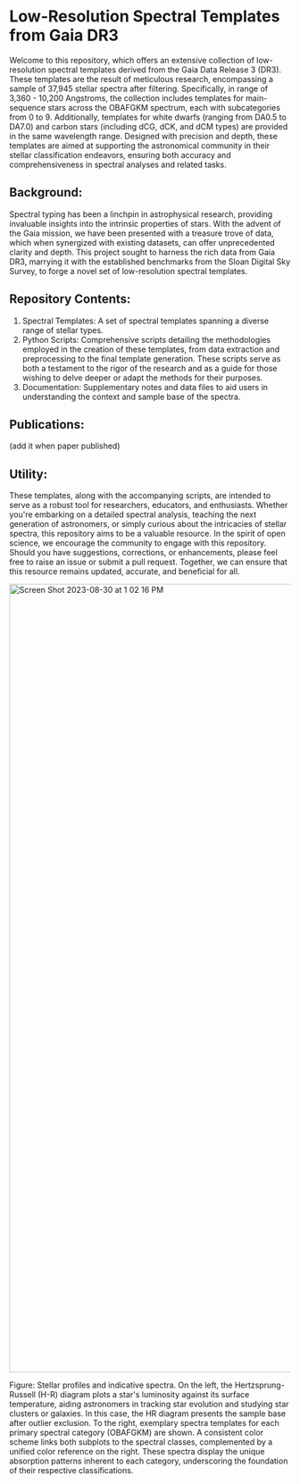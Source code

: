 # Low-Resolution Spectral Templates from Gaia DR3

Welcome to this repository, which offers an extensive collection of low-resolution spectral templates derived from the Gaia Data Release 3 (DR3). These templates are the result of meticulous research, encompassing a sample of 37,945 stellar spectra after filtering. Specifically, in range of 3,360 - 10,200 Angstroms, the collection includes templates for main-sequence stars across the OBAFGKM spectrum, each with subcategories from 0 to 9. Additionally, templates for white dwarfs (ranging from DA0.5 to DA7.0) and carbon stars (including dCG, dCK, and dCM types) are provided in the same wavelength range. Designed with precision and depth, these templates are aimed at supporting the astronomical community in their stellar classification endeavors, ensuring both accuracy and comprehensiveness in spectral analyses and related tasks.

## Background:
Spectral typing has been a linchpin in astrophysical research, providing invaluable insights into the intrinsic properties of stars. With the advent of the Gaia mission, we have been presented with a treasure trove of data, which when synergized with existing datasets, can offer unprecedented clarity and depth. This project sought to harness the rich data from Gaia DR3, marrying it with the established benchmarks from the Sloan Digital Sky Survey, to forge a novel set of low-resolution spectral templates.

## Repository Contents:
1. Spectral Templates: A set of spectral templates spanning a diverse range of stellar types.
2. Python Scripts: Comprehensive scripts detailing the methodologies employed in the creation of these templates, from data extraction and preprocessing to the final template generation. These scripts serve as both a testament to the rigor of the research and as a guide for those wishing to delve deeper or adapt the methods for their purposes.
3. Documentation: Supplementary notes and data files to aid users in understanding the context and sample base of the spectra.

## Publications:
(add it when paper published)

## Utility:
These templates, along with the accompanying scripts, are intended to serve as a robust tool for researchers, educators, and enthusiasts. Whether you're embarking on a detailed spectral analysis, teaching the next generation of astronomers, or simply curious about the intricacies of stellar spectra, this repository aims to be a valuable resource. In the spirit of open science, we encourage the community to engage with this repository. Should you have suggestions, corrections, or enhancements, please feel free to raise an issue or submit a pull request. Together, we can ensure that this resource remains updated, accurate, and beneficial for all.

<img width="1413" alt="Screen Shot 2023-08-30 at 1 02 16 PM" src="https://github.com/LexuZhao/Spectral-Templates-from-Gaia-DR3/assets/109674320/31671d22-f002-4c1f-8ccd-829ba7bc49e9">

Figure: Stellar profiles and indicative spectra. On the left, the Hertzsprung-Russell (H-R) diagram plots a star's luminosity against its surface temperature, aiding astronomers in tracking star evolution and studying star clusters or galaxies. In this case, the HR diagram presents the sample base after outlier exclusion. To the right, exemplary spectra templates for each primary spectral category (OBAFGKM) are shown. A consistent color scheme links both subplots to the spectral classes, complemented by a unified color reference on the right. These spectra display the unique absorption patterns inherent to each category, underscoring the foundation of their respective classifications.
